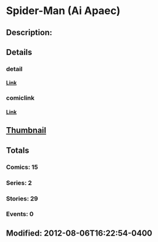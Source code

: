 # Spider-Man (Ai Apaec)
## Description: 
## Details
### detail
#### [Link](http://marvel.com/comics/characters/1016452/spider-man_ai_apaec?utm_campaign=apiRef&utm_source=225578a89fc76f3d20fbffda5d17a88d)
### comiclink
#### [Link](http://marvel.com/comics/characters/1016452/spider-man_ai_apaec?utm_campaign=apiRef&utm_source=225578a89fc76f3d20fbffda5d17a88d)
## [Thumbnail](http://i.annihil.us/u/prod/marvel/i/mg/c/60/4fce7a4d900f4.jpg)
## Totals
### Comics: 15
### Series: 2
### Stories: 29
### Events: 0
## Modified: 2012-08-06T16:22:54-0400